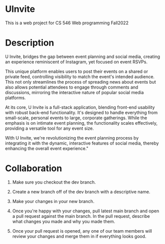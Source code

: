 # UInvite
This is a web project for CS 546 Web programming Fall2022

# Description
U Invite, bridges the gap between event planning and social media, creating an experience reminiscent of Instagram, yet focused on event RSVPs.

This unique platform enables users to post their events on a shared or private feed, controlling visibility to match the event's intended audience. This not only streamlines the process of spreading news about events but also allows potential attendees to engage through comments and discussions, mirroring the interactive nature of popular social media platforms.

At its core, U Invite is a full-stack application, blending front-end usability with robust back-end functionality. It's designed to handle everything from small-scale, personal events to large, corporate gatherings. While the emphasis is on intimate event planning, the functionality scales effectively, providing a versatile tool for any event size.

With U Invite, we're revolutionizing the event planning process by integrating it with the dynamic, interactive features of social media, thereby enhancing the overall event experience."

# Collaboration 

1. Make sure you checkout the dev branch.

2. Create a new branch off of the dev branch with a descriptive name.

3. Make your changes in your new branch.

4. Once you're happy with your changes, pull latest main branch and open a pull request against the main branch. In the pull request, describe what changes you made and why you made them.

5. Once your pull request is opened, any one of our team members will review your changes and merge them in if everything looks good.
